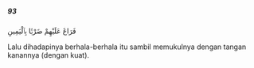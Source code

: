 ##### 93

<span class="ayah">فَرَاغَ عَلَيْهِمْ ضَرْبًۢا بِٱلْيَمِينِ</span>

<span class="ayah_translation">Lalu dihadapinya berhala-berhala itu sambil memukulnya dengan tangan kanannya (dengan kuat).</span>

